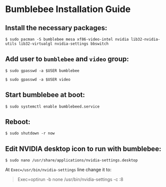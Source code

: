 <!--
Copyright © 2017 Khue Doan - All Rights Reserved
You may use, distribute and modify this code under the terms of the GNU GENERAL PUBLIC LICENSE license.
You should have received a copy of the GNU GENERAL PUBLIC LICENSE license with this file. If not, please visit https://www.gnu.org/licenses/gpl-3.0.en.html
-->

# Bumblebee Installation Guide

## Install the necessary packages:

`$ sudo pacman -S bumblebee mesa xf86-video-intel nvidia lib32-nvidia-utils lib32-virtualgl nvidia-settings bbswitch`

## Add user to `bumblebee` and `video` group:

`$ sudo gpasswd -a $USER bumblebee`

`$ sudo gpasswd -a $USER video`

## Start bumblebee at boot:

`$ sudo systemctl enable bumblebeed.service`

## Reboot:

`$ sudo shutdown -r now`

## Edit NVIDIA desktop icon to run with bumblebee:

`$ sudo nano /usr/share/applications/nvidia-settings.desktop`

At `Exec=/usr/bin/nvidia-settings` line change it to:

> Exec=optirun -b none /usr/bin/nvidia-settings -c :8
